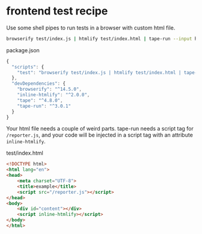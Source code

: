 # frontend test recipe

Use some shell pipes to run tests in a browser with custom html file.

```bash
browserify test/index.js | htmlify test/index.html | tape-run --input html
```

package.json
```js
{
  "scripts": {
    "test": "browserify test/index.js | htmlify test/index.html | tape-run --input html"
  },
  "devDependencies": {
    "browserify": "^14.5.0",
    "inline-htmlify": "^2.0.0",
    "tape": "^4.8.0",
    "tape-run": "^3.0.1"
  }
}
```

Your html file needs a couple of weird parts. tape-run needs a script tag for `/reporter.js`, and your code will be injected in a script tag with an attribute `inline-htmlify`.

test/index.html
```html
<!DOCTYPE html>
<html lang="en">
<head>
    <meta charset="UTF-8">
    <title>example</title>
    <script src="/reporter.js"></script>
</head>
<body>
    <div id="content"></div>
    <script inline-htmlify></script>
</body>
</html>
```
